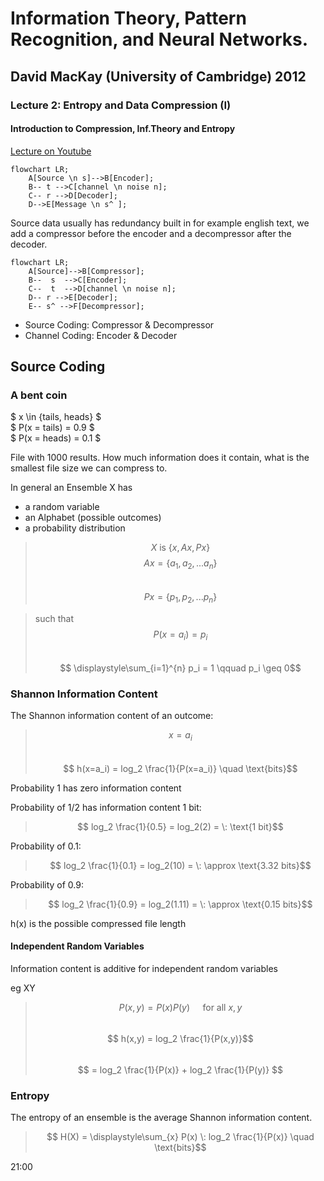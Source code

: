 # Information Theory, Pattern Recognition, and Neural Networks.
## David MacKay (University of Cambridge) 2012
### Lecture 2: Entropy and Data Compression (I)
#### Introduction to Compression, Inf.Theory and Entropy

[Lecture on Youtube](https://www.youtube.com/watch?v=BCiZc0n6COY&list=PLruBu5BI5n4aFpG32iMbdWoRVAA-Vcso6&index=2)


```mermaid
flowchart LR;
    A[Source \n s]-->B[Encoder];
    B-- t -->C[channel \n noise n];
    C-- r -->D[Decoder];
    D-->E[Message \n s^ ];
```

Source data usually has redundancy built in for example english text, we add a compressor before the encoder and a decompressor after the decoder.

```mermaid
flowchart LR;
    A[Source]-->B[Compressor];
    B--  s  -->C[Encoder];
    C--  t  -->D[channel \n noise n];
    D-- r -->E[Decoder];
    E-- s^ -->F[Decompressor];
```

- Source Coding: Compressor & Decompressor
- Channel Coding: Encoder & Decoder

## Source Coding

### A bent coin

$ x \in \{tails, heads\} $  
$ P(x = tails) = 0.9 $  
$ P(x = heads) = 0.1 $  

File with 1000 results. How much information does it contain, what is the smallest file size we can compress to.

In general an Ensemble X has
- a random variable
- an Alphabet (possible outcomes)
- a probability distribution

> $$ X \text{ is } \{ x, Ax, Px \} $$ 
> $$ Ax = \{a_1, a_2, ... a_n \} $$  
> $$ Px = \{p_1, p_2, ... p_n \} $$  

> such that   
> $$ P(x=a_i) = p_i $$  
> $$ \displaystyle\sum_{i=1}^{n} p_i = 1 \qquad p_i \geq 0$$

### Shannon Information Content

The Shannon information content of an outcome:

> $$ x = a_i $$  
> $$ h(x=a_i) = log_2 \frac{1}{P(x=a_i)} \quad \text{bits}$$  

Probability 1 has zero information content

Probability of 1/2 has information content 1 bit:

> $$ log_2 \frac{1}{0.5} = log_2(2) = \: \text{1 bit}$$  

Probability of 0.1:
> $$ log_2 \frac{1}{0.1} = log_2(10) = \: \approx \text{3.32 bits}$$

Probability of 0.9:
> $$ log_2 \frac{1}{0.9} = log_2(1.11) = \: \approx \text{0.15 bits}$$

h(x) is the possible compressed file length

#### Independent Random Variables

Information content is additive for independent random variables

eg XY
> $$ P(x,y) = P(x)P(y) \quad \text{ for all } x,y $$  
> $$ h(x,y) = log_2 \frac{1}{P(x,y)}$$  
> $$ = log_2 \frac{1}{P(x)} + log_2 \frac{1}{P(y)} $$

### Entropy

The entropy of an ensemble is the average Shannon information content.

> $$ H(X) = \displaystyle\sum_{x} P(x) \: log_2 \frac{1}{P(x)} \quad \text{bits}$$

21:00
